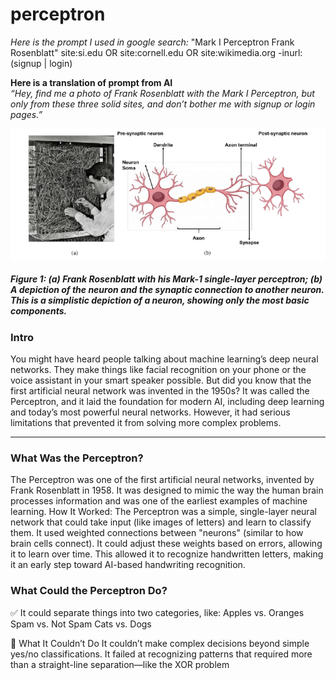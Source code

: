 # perceptron


*Here is the prompt I used in google search:*
"Mark I Perceptron Frank Rosenblatt" site:si.edu OR site:cornell.edu OR site:wikimedia.org -inurl:(signup | login)

**Here is a translation of prompt from AI**</br>
*“Hey, find me a photo of Frank Rosenblatt with the Mark I Perceptron, but only from these three solid sites, and don’t bother me with signup or login pages.”*

<img src="https://raw.githubusercontent.com/ashleysally00/perceptron/main/Frank-Rosenblatt-with-his-Mark-1-single-layer-perceptron-b-A-depiction-of-the.png" width="650" alt="Frank Rosenblatt with Mark 1 Perceptron">

##### *Figure 1: (a) Frank Rosenblatt with his Mark-1 single-layer perceptron; (b) A depiction of the neuron and the synaptic connection to another neuron. This is a simplistic depiction of a neuron, showing only the most basic components.*

### Intro
You might have heard people talking about machine learning’s deep neural networks. They make things like facial recognition on your phone or the voice assistant in your smart speaker possible. But did you know that the first artificial neural network was invented in the 1950s?
It was called the Perceptron, and it laid the foundation for modern AI, including deep learning and today’s most powerful neural networks. However, it had serious limitations that prevented it from solving more complex problems.
_____________
### What Was the Perceptron?

The Perceptron was one of the first artificial neural networks, invented by Frank Rosenblatt in 1958. It was designed to mimic the way the human brain processes information and was one of the earliest examples of machine learning.
How It Worked:
The Perceptron was a simple, single-layer neural network that could take input (like images of letters) and learn to classify them.
It used weighted connections between "neurons" (similar to how brain cells connect).
It could adjust these weights based on errors, allowing it to learn over time.
This allowed it to recognize handwritten letters, making it an early step toward AI-based handwriting recognition.

### What Could the Perceptron Do?
✅ It could separate things into two categories, like:
Apples vs. Oranges
Spam vs. Not Spam
Cats vs. Dogs

🚫 What It Couldn’t Do
It couldn’t make complex decisions beyond simple yes/no classifications.
It failed at recognizing patterns that required more than a straight-line separation—like the XOR problem
